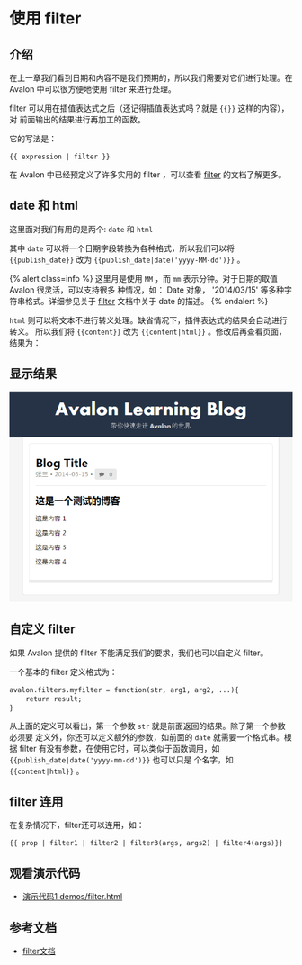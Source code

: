 # 使用 filter

## 介绍

在上一章我们看到日期和内容不是我们预期的，所以我们需要对它们进行处理。在 Avalon
中可以很方便地使用 filter 来进行处理。

filter 可以用在插值表达式之后（还记得插值表达式吗？就是 `{{}}` 这样的内容），对
前面输出的结果进行再加工的函数。

它的写法是：

```
{{ expression | filter }}
```

在 Avalon 中已经预定义了许多实用的 filter ，可以查看 [filter][1] 
的文档了解更多。

## date 和 html

这里面对我们有用的是两个: `date` 和 `html`

其中 `date` 可以将一个日期字段转換为各种格式，所以我们可以将 `{{publish_date}}`
改为 `{{publish_date|date('yyyy-MM-dd')}}` 。

{% alert class=info %}
这里月是使用 `MM` ，而 `mm` 表示分钟。对于日期的取值 Avalon 很灵活，可以支持很多
种情况，如： Date 对象， '2014/03/15' 等多种字符串格式。详细参见关于 [filter][1]
文档中关于 date 的描述。
{% endalert %}

`html` 则可以将文本不进行转义处理。缺省情况下，插件表达式的结果会自动进行转义。
所以我们将 `{{content}}` 改为 `{{content|html}}` 。修改后再查看页面，结果为：

## 显示结果

![](images/filter.png)

## 自定义 filter

如果 Avalon 提供的 filter 不能满足我们的要求，我们也可以自定义 filter。

一个基本的 filter 定义格式为：

```
avalon.filters.myfilter = function(str, arg1, arg2, ...){
    return result;
}
```

从上面的定义可以看出，第一个参数 `str` 就是前面返回的结果。除了第一个参数必须要
定义外，你还可以定义额外的参数，如前面的 `date` 就需要一个格式串。根据 filter
有没有参数，在使用它时，可以类似于函数调用，如 `{{publish_date|date('yyyy-mm-dd')}}` 也可以只是
个名字，如 `{{content|html}}` 。

## filter 连用

在复杂情况下，filter还可以连用，如：

```
{{ prop | filter1 | filter2 | filter3(args, args2) | filter4(args)}}
```

## 观看演示代码

* [演示代码1 demos/filter.html](../demos/filter.html)

## 参考文档

* [filter文档][1]

[1]: http://www.cnblogs.com/rubylouvre/p/3181291.html#top24